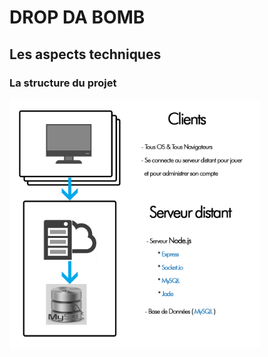 # DROP DA BOMB
## Les aspects techniques

### La structure du projet
<img src="https://github.com/LucasL13/WORK-L3/blob/master/DDB/Documentation/Images/structure.png" width="400px"/>
 
